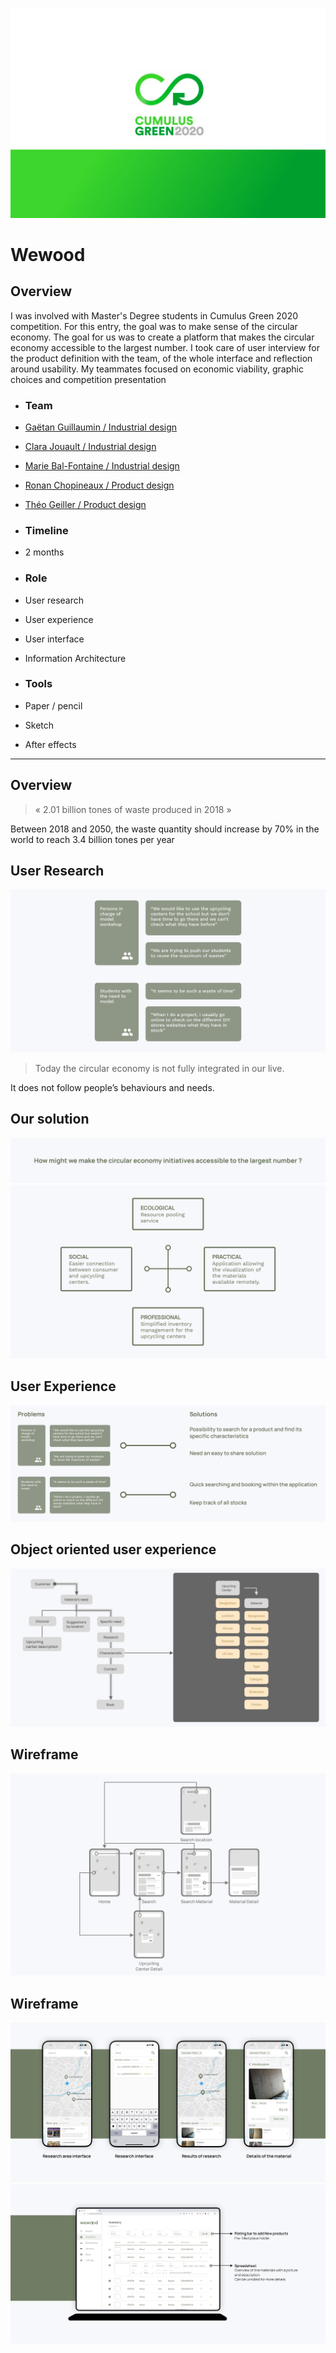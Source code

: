 ![Welcome page of our EPO project](../../assets/cumulus/cover.png)

# Wewood

## Overview
<p class="marge">I was involved with Master's Degree students in Cumulus Green 2020 competition. For this entry, the goal was to make sense of the circular economy. The goal for us was to create a platform that makes the circular economy accessible to the largest number. I took care of user interview for the product definition with the team, of the whole interface and reflection around usability. My teammates focused on economic viability, graphic choices and competition presentation</p>


- ### Team 
- [Gaëtan Guillaumin / Industrial design](https://www.gaetanguillaumin.com/)
- [Clara Jouault / Industrial design](https://www.linkedin.com/in/cjouault/?originalSubdomain=fr)
- [Marie Bal-Fontaine / Industrial design](http://colossus.lecolededesign.com/mbal-fontaine/about/)
- [Ronan Chopineaux / Product design](#)
- [Théo Geiller / Product design](#)

- ### Timeline
- 2 months

- ### Role
- User research
- User experience
- User interface
- Information Architecture
 
- ### Tools
- Paper / pencil
- Sketch
- After effects
 ---
## Overview



> « 2.01 billion tones of waste produced in 2018 » 
<p class="marge">Between 2018 and 2050, the waste quantity should increase by 70% in the world to reach 3.4 billion tones per year</p>


## User Research
![Welcome page of our EPO project](../../assets/cumulus/problems.png)

> Today the circular economy is not fully integrated in our live.
<p class="marge">It does not follow people’s behaviours and needs.</p>

## Our solution
![Welcome page of our EPO project](../../assets/cumulus/problematic.png)
![Welcome page of our EPO project](../../assets/cumulus/solution.png)

## User Experience
![Welcome page of our EPO project](../../assets/cumulus/problemsinterface.png)

## Object oriented user experience
![Welcome page of our EPO project](../../assets/cumulus/userflow.png)

## Wireframe
![Welcome page of our EPO project](../../assets/cumulus/wireframeflow.png)

## Wireframe
![Welcome page of our EPO project](../../assets/cumulus/userinterface.png)
![Welcome page of our EPO project](../../assets/cumulus/userinterfacedesk.png)